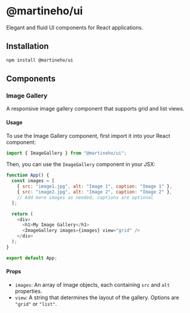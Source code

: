 # @martineho/ui

Elegant and fluid UI components for React applications.

## Installation

```bash
npm install @martineho/ui
```

## Components

### Image Gallery

A responsive image gallery component that supports grid and list views.

#### Usage

To use the Image Gallery component, first import it into your React component:

```javascript
import { ImageGallery } from "@martineho/ui";
```

Then, you can use the `ImageGallery` component in your JSX:

```javascript
function App() {
  const images = [
    { src: "image1.jpg", alt: "Image 1", caption: "Image 1" },
    { src: "image2.jpg", alt: "Image 2", caption: "Image 2" },
    // Add more images as needed, captions are optional
  ];

  return (
    <div>
      <h1>My Image Gallery</h1>
      <ImageGallery images={images} view="grid" />
    </div>
  );
}

export default App;
```

#### Props

- `images`: An array of image objects, each containing `src` and `alt` properties.
- `view`: A string that determines the layout of the gallery. Options are `"grid"` or `"list"`.
